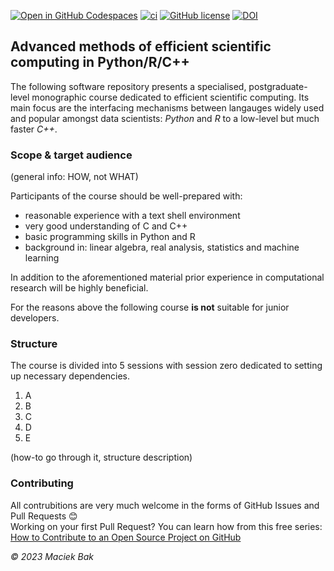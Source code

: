 [![Open in GitHub Codespaces](https://badgen.net/badge/icon/Open%20in%20GitHub%20Codespaces?icon=github&label&color=black)](https://github.com/codespaces/new?hide_repo_select=true&ref=master&repo=648110302&skip_quickstart=true&machine=basicLinux32gb&geo=EuropeWest&devcontainer_path=.devcontainer%2Fdevcontainer.json)
[![ci](https://github.com/AngryMaciek/efcomp/workflows/ci/badge.svg?branch=master)](https://github.com/AngryMaciek/efcomp/actions?query=workflow%3Aci)
[![GitHub license](https://img.shields.io/github/license/AngryMaciek/efcomp)](https://github.com/AngryMaciek/efcomp/blob/master/LICENSE)
[![DOI](https://zenodo.org/badge/DOI/10.5281/zenodo.8001609.svg)](https://doi.org/10.5281/zenodo.8001609)

## Advanced methods of efficient scientific computing in Python/R/C++

The following software repository presents a specialised,
postgraduate-level monographic course dedicated to efficient scientific computing.
Its main focus are the interfacing mechanisms between langauges widely used and popular
amongst data scientists: _Python_ and _R_ to a low-level but much faster _C++_.

### Scope & target audience

(general info: HOW, not WHAT)

Participants of the course should be well-prepared with:

* reasonable experience with a text shell environment
* very good understanding of C and C++
* basic programming skills in Python and R
* background in: linear algebra, real analysis, statistics and machine learning

In addition to the aforementioned material prior experience in
computational research will be highly beneficial.

For the reasons above the following course **is not** suitable for junior developers.  

### Structure

The course is divided into 5 sessions with session zero dedicated to
setting up necessary dependencies.
1. A
2. B
3. C
4. D
5. E

(how-to go through it, structure description)

### Contributing

All contrubitions are very much welcome in the forms of
GitHub Issues and Pull Requests 😊  
Working on your first Pull Request? You can learn how from this free series:  
[How to Contribute to an Open Source Project on GitHub](https://kcd.im/pull-request)

*© 2023 Maciek Bak*
